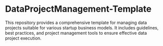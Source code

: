 # DataProjectManagement-Template
This repository provides a comprehensive template for managing data projects suitable for various startup business models. It includes guidelines, best practices, and project management tools to ensure effective data project execution.

